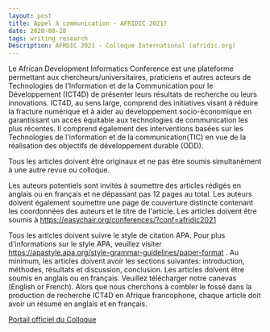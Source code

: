 ```yaml
---
layout: post
title: Appel à communication - AFRIDIC 2021?
date: 2020-08-28
tags: writing research   
Description: AFRDIC 2021 - Colloque International (afridic.org)
---
```


Le African Development Informatics Conference est une plateforme permettant aux chercheurs/universitaires, praticiens et autres 
acteurs de Technologies de l'Information et de la Communication pour le Développement (ICT4D) de présenter leurs résultats de recherche 
ou leurs innovations. ICT4D, au sens large, comprend des initiatives visant à réduire la fracture numérique et à aider au développement 
socio-économique en garantissant un accès équitable aux technologies de communication les plus récentes. 
Il comprend également des interventions basées sur les Technologies de l'information et de la communication(TIC) en vue de la réalisation
des objectifs de développement durable (ODD).

Tous les articles doivent être originaux et ne pas être soumis simultanément à une autre revue ou colloque.

Les auteurs potentiels sont invités à soumettre des articles rédigés en anglais ou en français et ne dépassant pas 12 pages au total. 
Les auteurs doivent également soumettre une page de couverture distincte contenant les coordonnées des auteurs et le titre de l'article. 
Les articles doivent être soumis à <a href="https://easychair.org/conferences/?conf=afridic2021">https://easychair.org/conferences/?conf=afridic2021</a> 

Tous les articles doivent suivre le style de citation APA. Pour plus d'informations sur le style APA, veuillez 
visiter <a href="https://apastyle.apa.org/style-grammar-guidelines/paper-format">https://apastyle.apa.org/style-grammar-guidelines/paper-format</a> . Au minimum, les articles doivent avoir les sections suivantes: introduction, méthodes, résultats et discussion, conclusion. Les articles doivent être soumis en anglais ou en français. 
Veuillez télécharger notre canevas (English or French). Alors que nous cherchons à combler le fossé dans la production de recherche ICT4D en Afrique francophone, 
chaque article doit avoir un résumé en anglais et en français.

<a href="https://afridic.ord">Portail officiel du Colloque</a>
